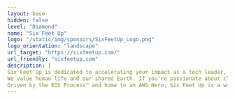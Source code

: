 ```yaml
---
layout: base
hidden: false
level: "Diamond"
name: "Six Feet Up"
logo: "/static/img/sponsors/SixFeetUp_Logo.png"
logo_orientation: "landscape"
url_target: "https://sixfeetup.com/"
url_friendly: "sixfeetup.com"
description: |
Six Feet Up is dedicated to accelerating your impact as a tech leader, making the world a better place. As a consulting company specializing in Python and AI for good, we empower you to make informed decisions, access accurate data faster and scale up your operations. Our expert engineers are here to help you with application development, AI, and big data.
We value human life and our shared Earth. If you're passionate about climate action, clean energy, or initiatives that benefit humankind, you're in the right place. In fact, our goal is to complete 10 IMPACTFUL Projects — defined as impressive, purposeful, and transformative — by 2025 with clients like you.
Driven by the EOS Process™ and home to an AWS Hero, Six Feet Up is a woman-owned and gender balanced software company. We're a top 10 US Custom Software Development Company according to Clutch.co. Organizations like Capital One, NASA, Purdue University, and UNEP have leveraged our reliable software solutions since 1999. We’re eager to help you achieve your goals.
---
```

